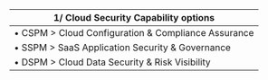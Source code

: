 | 1/ Cloud Security Capability options |
| --- |
| • CSPM > Cloud Configuration & Compliance Assurance |
| • SSPM > SaaS Application Security & Governance |
| • DSPM > Cloud Data Security & Risk Visibility |
